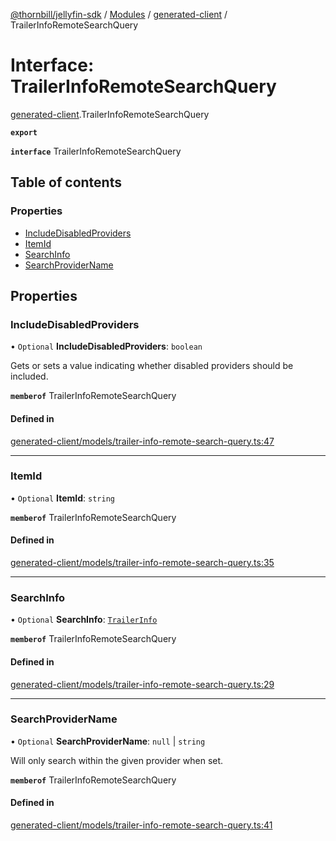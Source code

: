 [@thornbill/jellyfin-sdk](../README.md) / [Modules](../modules.md) / [generated-client](../modules/generated_client.md) / TrailerInfoRemoteSearchQuery

# Interface: TrailerInfoRemoteSearchQuery

[generated-client](../modules/generated_client.md).TrailerInfoRemoteSearchQuery

**`export`**

**`interface`** TrailerInfoRemoteSearchQuery

## Table of contents

### Properties

- [IncludeDisabledProviders](generated_client.TrailerInfoRemoteSearchQuery.md#includedisabledproviders)
- [ItemId](generated_client.TrailerInfoRemoteSearchQuery.md#itemid)
- [SearchInfo](generated_client.TrailerInfoRemoteSearchQuery.md#searchinfo)
- [SearchProviderName](generated_client.TrailerInfoRemoteSearchQuery.md#searchprovidername)

## Properties

### IncludeDisabledProviders

• `Optional` **IncludeDisabledProviders**: `boolean`

Gets or sets a value indicating whether disabled providers should be included.

**`memberof`** TrailerInfoRemoteSearchQuery

#### Defined in

[generated-client/models/trailer-info-remote-search-query.ts:47](https://github.com/thornbill/jellyfin-sdk-typescript/blob/1142a3e/src/generated-client/models/trailer-info-remote-search-query.ts#L47)

___

### ItemId

• `Optional` **ItemId**: `string`

**`memberof`** TrailerInfoRemoteSearchQuery

#### Defined in

[generated-client/models/trailer-info-remote-search-query.ts:35](https://github.com/thornbill/jellyfin-sdk-typescript/blob/1142a3e/src/generated-client/models/trailer-info-remote-search-query.ts#L35)

___

### SearchInfo

• `Optional` **SearchInfo**: [`TrailerInfo`](generated_client.TrailerInfo.md)

**`memberof`** TrailerInfoRemoteSearchQuery

#### Defined in

[generated-client/models/trailer-info-remote-search-query.ts:29](https://github.com/thornbill/jellyfin-sdk-typescript/blob/1142a3e/src/generated-client/models/trailer-info-remote-search-query.ts#L29)

___

### SearchProviderName

• `Optional` **SearchProviderName**: ``null`` \| `string`

Will only search within the given provider when set.

**`memberof`** TrailerInfoRemoteSearchQuery

#### Defined in

[generated-client/models/trailer-info-remote-search-query.ts:41](https://github.com/thornbill/jellyfin-sdk-typescript/blob/1142a3e/src/generated-client/models/trailer-info-remote-search-query.ts#L41)
